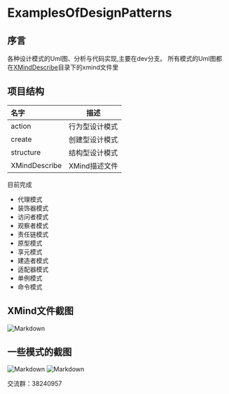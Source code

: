 # ExamplesOfDesignPatterns
## 序言

各种设计模式的Uml图、分析与代码实现,主要在dev分支。 所有模式的Uml图都在[XMindDescribe](https://github.com/mirsfang/ExamplesOfDesignPatterns/tree/master/XMindDescribe)目录下的xmind文件里

## 项目结构



| 名字            | 描述        |
| :------------ | --------- |
| action        | 行为型设计模式   |
| create        | 创建型设计模式   |
| structure     | 结构型设计模式   |
| XMindDescribe | XMind描述文件 |





目前完成



* 代理模式
* 装饰器模式
* ​访问者模式
* 观察者模式
* 责任链模式
* 原型模式
* 享元模式
* 建造者模式
* 适配器模式
* 单例模式
* 命令模式



## XMind文件截图

![Markdown](http://p1.bqimg.com/1949/9172957d0812f740.png)

## 一些模式的截图
![Markdown](http://p1.bqimg.com/1949/f20c478905397ed2.png)
![Markdown](http://p1.bqimg.com/1949/0121ae17beee2397.png)



交流群：38240957
